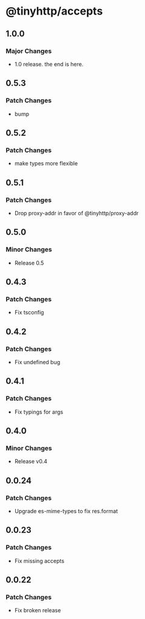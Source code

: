 # @tinyhttp/accepts

## 1.0.0

### Major Changes

- 1.0 release. the end is here.

## 0.5.3

### Patch Changes

- bump

## 0.5.2

### Patch Changes

- make types more flexible

## 0.5.1

### Patch Changes

- Drop proxy-addr in favor of @tinyhttp/proxy-addr

## 0.5.0

### Minor Changes

- Release 0.5

## 0.4.3

### Patch Changes

- Fix tsconfig

## 0.4.2

### Patch Changes

- Fix undefined bug

## 0.4.1

### Patch Changes

- Fix typings for args

## 0.4.0

### Minor Changes

- Release v0.4

## 0.0.24

### Patch Changes

- Upgrade es-mime-types to fix res.format

## 0.0.23

### Patch Changes

- Fix missing accepts

## 0.0.22

### Patch Changes

- Fix broken release
